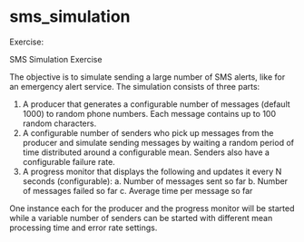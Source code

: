 # sms_simulation

Exercise:

SMS Simulation Exercise

The objective is to simulate sending a large number of SMS alerts, like for an emergency alert service.
The simulation consists of three parts:
1. A producer that generates a configurable number of messages (default 1000) to random phone
numbers. Each message contains up to 100 random characters.
2. A configurable number of senders who pick up messages from the producer and simulate
sending messages by waiting a random period of time distributed around a configurable mean.
Senders also have a configurable failure rate.
3. A progress monitor that displays the following and updates it every N seconds (configurable):
a. Number of messages sent so far
b. Number of messages failed so far
c. Average time per message so far

One instance each for the producer and the progress monitor will be started while a variable number of
senders can be started with different mean processing time and error rate settings.
